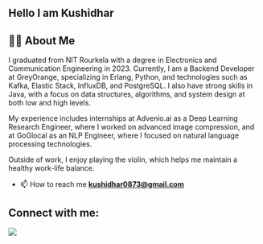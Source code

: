
## Hello I am Kushidhar

## 🙋‍♂️ About Me

I graduated from NIT Rourkela with a degree in Electronics and Communication Engineering in 2023. Currently, I am a Backend Developer at GreyOrange, specializing in Erlang, Python, and technologies such as Kafka, Elastic Stack, InfluxDB, and PostgreSQL. I also have strong skills in Java, with a focus on data structures, algorithms, and system design at both low and high levels.

My experience includes internships at Advenio.ai as a Deep Learning Research Engineer, where I worked on advanced image compression, and at GoGlocal as an NLP Engineer, where I focused on natural language processing technologies.

Outside of work, I enjoy playing the violin, which helps me maintain a healthy work-life balance.

- 📫 How to reach me **kushidhar0873@gmail.com**


## Connect with me:

<p align="left">
<a href = "https://www.linkedin.com/in/kushidhar/"><img src="https://img.icons8.com/fluent/48/000000/linkedin.png"/></a>

</p>
